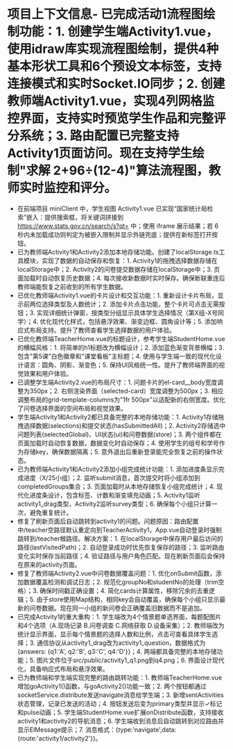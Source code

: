 # 项目上下文信息- 已完成活动1流程图绘制功能：1. 创建学生端Activity1.vue，使用idraw库实现流程图绘制，提供4种基本形状工具和6个预设文本标签，支持连接模式和实时Socket.IO同步；2. 创建教师端Activity1.vue，实现4列网格监控界面，支持实时预览学生作品和完整评分系统；3. 路由配置已完整支持Activity1页面访问。现在支持学生绘制"求解 2+96÷(12-4)"算法流程图，教师实时监控和评分。
- 在前端项目 miniClient 中，学生视图 Activity1.vue 已实现“国家统计局检索”嵌入：提供搜索框，将关键词拼接到 https://www.stats.gov.cn/search/s?qt= 中；使用 iframe 展示结果；若 6 秒内未加载成功则判定为被嵌入限制并显示外链兜底；提供在新标签打开按钮。
- 已为教师端Activity1和Activity2添加本地存储功能。创建了localStorage.ts工具模块，实现了数据的自动保存和恢复：1. Activity1的拖拽选择数据存储在localStorage中；2. Activity2的问卷提交数据存储在localStorage中；3. 页面加载时自动恢复历史数据；4. 每次接收新数据时实时保存。确保断联重连后教师端能恢复之前收到的所有学生数据。
- 已优化教师端Activity1.vue的卡片设计和交互功能：1. 重新设计卡片布局，显示前两位选择类型及人数统计；2. 添加卡片点击功能，整个卡片可点击无需按钮；3. 实现详细统计弹窗，按类型分组显示具体学生选择情况（第X组-X号同学）；4. 优化现代化样式，包括悬浮效果、渐变边框、圆角设计等；5. 添加响应式布局支持。提升了教师查看学生选择数据的用户体验。
- 已优化教师端TeacherHome.vue的标题设计，参考学生端StudentHome.vue的横幅风格：1. 将简单的h1标题改为横幅设计；2. 添加蓝色渐变背景横幅；3. 包含"第5课"白色徽章和"课堂看板"主标题；4. 使用与学生端一致的现代化设计语言：圆角、阴影、渐变色；5. 保持UI风格统一性。提升了教师端界面的视觉效果和用户体验。
- 已调整学生端Activity2.vue的布局尺寸：1. 问题卡片的el-card__body宽度调整为350px；2. 右侧渲染界面（selected-card）宽度调整为500px；3. 相应调整布局的grid-template-columns为"1fr 500px"以适配新的右侧宽度。优化了问卷选择界面的空间布局和视觉效果。
- 学生端Activity1和Activity2都已具备完整的本地存储功能：1. Activity1存储拖拽选择数据(selections)和提交状态(hasSubmittedAll)；2. Activity2存储选中问题列表(selectedGlobal)、UI状态(ui)和问卷数据(store)；3. 两个组件都在页面加载时自动恢复数据，数据变化时自动保存；4. 使用学生的组号和学号作为存储key，确保数据隔离；5. 意外退出后重新登录能完全恢复之前的操作状态。
- 已为教师端Activity1和Activity2添加小组完成统计功能：1. 添加进度条显示完成进度（X/25小组）；2. 监听submit消息，首次提交时将小组添加到completedGroups集合；3. 页面加载时从本地存储恢复小组完成统计；4. 现代化进度条设计，包含标签、计数和渐变填充动画；5. Activity1监听activity1_drag类型，Activity2监听survey类型；6. 确保每个小组只计算一次，避免重复统计。
- 修复了刷新页面后自动跳转到activity1的问题。问题原因：路由配置中/teacher空路径默认重定向到TeacherActivity1，App.vue自动登录时强制跳转到/teacher根路径。解决方案：1. 在localStorage中保存用户最后访问的路径(lastVisitedPath)；2. 自动登录成功时优先恢复保存的路径；3. 监听路由变化实时保存当前路径；4. 验证路径与用户角色匹配。现在刷新页面后会保持在原来的activity页面。
- 修复了教师端Activity2.vue中问卷数据覆盖问题：1. 优化onSubmit函数，添加数据覆盖检测和调试日志；2. 规范化groupNo和studentNo的处理（trim空格）；3. 确保时间戳正确设置；4. 简化cards计算属性，移除冗余的去重逻辑；5. 由于store使用Map结构，相同key会自动覆盖，确保每个小组只显示最新的问卷数据。现在同一小组的新问卷会正确覆盖旧数据而不是追加。
- 已完成Activity1的重大重构：1. 学生端改为4个情景题单选界面，每题配图片和4个选项（A.现场记录 B.问卷调查 C.网络获取 D.设备采集）；2. 教师端改为统计显示界面，显示每个情景题的选择人数和比例，点击可查看具体学生选择；3. 通信协议从activity1_drag改为activity1_question，数据格式为{answers: {q1:'A', q2:'B', q3:'C', q4:'D'}}；4. 两端都具备完整的本地存储功能；5. 图片文件位于src/public/activity1_q1.png到q4.png；6. 界面设计现代化，具备响应式布局和悬浮效果。
- 已为教师端和学生端实现完整的路由跳转功能：1. 教师端TeacherHome.vue增加goActivity1()函数，与goActivity2()功能一致；2. 两个按钮都通过socketService.distribute发送navigate消息给学生端；3. 新增sentActivities状态管理，记录已发送的活动；4. 按钮发送后变为primary类型并显示✓标记和pulse动画；5. 学生端StudentHome.vue扩展onDistribute函数，支持接收activity1和activity2的导航消息；6. 学生端收到消息后自动跳转到对应路由并显示ElMessage提示；7. 消息格式：{type:'navigate',data:{route:'activity1/activity2'}}。
